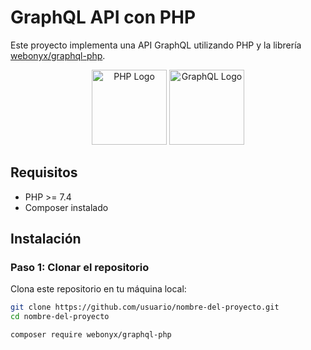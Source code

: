 # GraphQL API con PHP

Este proyecto implementa una API GraphQL utilizando PHP y la librería [webonyx/graphql-php](https://github.com/webonyx/graphql-php).

<p align="center">
  <img src="https://www.php.net/images/logos/new-php-logo.svg" alt="PHP Logo" width="120" />
  <img src="https://upload.wikimedia.org/wikipedia/commons/1/17/GraphQL_Logo.svg" alt="GraphQL Logo" width="120" />
</p>

## Requisitos

- PHP >= 7.4
- Composer instalado

## Instalación

### Paso 1: Clonar el repositorio

Clona este repositorio en tu máquina local:

```bash
git clone https://github.com/usuario/nombre-del-proyecto.git
cd nombre-del-proyecto

```

```bash
composer require webonyx/graphql-php
```